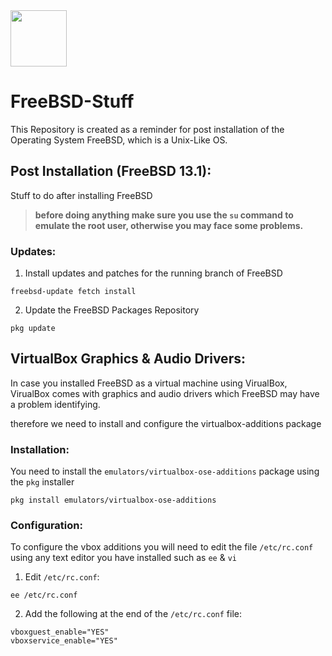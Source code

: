 <img height=90px src="https://external-content.duckduckgo.com/iu/?u=https%3A%2F%2Fwiki.installgentoo.com%2Fimages%2Fthumb%2F0%2F0a%2FFreebsd.png%2F300px-Freebsd.png&f=1&nofb=1">


# FreeBSD-Stuff
This Repository is created as a reminder for post installation of the Operating System FreeBSD,
which is a Unix-Like OS.


## Post Installation (FreeBSD 13.1):
Stuff to do after installing FreeBSD

> **before doing anything make sure you use the `su` command to
emulate the root user, otherwise you may face some problems.**

### Updates:
1. Install updates and patches for the running branch of FreeBSD
```
freebsd-update fetch install
```

2. Update the FreeBSD Packages Repository
```
pkg update
```

## VirtualBox Graphics & Audio Drivers:
In case you installed FreeBSD as a virtual machine using VirualBox,
VirualBox comes with graphics and audio drivers which FreeBSD may have
a problem identifying.

therefore we need to install and configure the virtualbox-additions package

### Installation:
You need to install the `emulators/virtualbox-ose-additions` package using the `pkg` installer
```
pkg install emulators/virtualbox-ose-additions
```

### Configuration:
To configure the vbox additions you will need to edit the file `/etc/rc.conf` using any text editor you have installed such as `ee` & `vi`

1. Edit `/etc/rc.conf`:
```
ee /etc/rc.conf
```
2. Add the following at the end of the `/etc/rc.conf` file:
```
vboxguest_enable="YES"
vboxservice_enable="YES"
```
